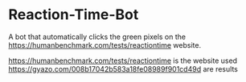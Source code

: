 # Reaction-Time-Bot
A bot that automatically clicks the green pixels on the https://humanbenchmark.com/tests/reactiontime website.  

https://humanbenchmark.com/tests/reactiontime is the website used  
https://gyazo.com/008b17042b583a18fe08989f901cd49d are results  
